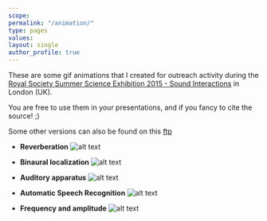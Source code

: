 ```yaml
---
scope:
permalink: "/animation/"
type: pages
values:
layout: single
author_profile: true
---
```


These are some gif animations that I created 
for outreach activity during the 
[Royal Society Summer Science Exhibition 2015 - Sound Interactions](http://sse.royalsociety.org/2015/sound-interactions/) 
in London (UK). 

You are free to use them in your presentations, and if you fancy to cite the source! ;) 

Some other versions can also be found on this [ftp](ftp://ftp.esat.kuleuven.be/SISTA/nantonel/Videos/)

* **Reverberation**
![alt text](ftp://ftp.esat.kuleuven.be/SISTA/nantonel/Videos/science_weekv2.gif)

* **Binaural localization**
![alt text](ftp://ftp.esat.kuleuven.be/SISTA/nantonel/Videos/interauralv1.gif)

* **Auditory apparatus**
![alt text](ftp://ftp.esat.kuleuven.be/SISTA/nantonel/Videos/auditory_apparatus.gif)

* **Automatic Speech Recognition**
![alt text](ftp://ftp.esat.kuleuven.be/SISTA/nantonel/Videos/naoSR.gif)

* **Frequency and amplitude**
![alt text](ftp://ftp.esat.kuleuven.be/SISTA/nantonel/Videos/oscilloscope.gif)



